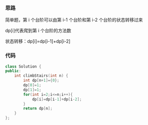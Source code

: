 ### 思路

简单题，第 i 个台阶可以由第 i-1 个台阶和第 i-2 个台阶的状态转移过来

dp[i]代表爬到第 i 个台阶的方法数

状态转移：dp[i]=dp[i-1]+dp[i-2]



### 代码

```c++
class Solution {
public:
    int climbStairs(int n) {
        int dp[n+1]={0};
        dp[0]=1;
        dp[1]=1;
        for(int i=2;i<=n;i++){
            dp[i]=dp[i-1]+dp[i-2];
        }
        return dp[n];
    }
};
```